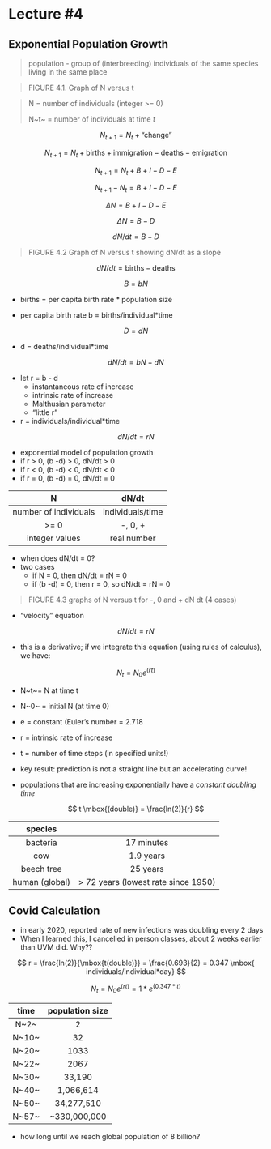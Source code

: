 # Lecture \#4

## Exponential Population Growth

> population - group of (interbreeding) individuals of the same species living in the same place

> FIGURE 4.1. Graph of N versus t

> N = number of individuals (integer >= 0)
>
> N~t~ = number of individuals at time *t*

$$
N_{t + 1}= N_t + \mbox{“change”} 
$$

$$
N_{t + 1} = N_t + \mbox{births} + \mbox{immigration} - \mbox{deaths} - \mbox{emigration} 
$$

$$
N_{t + 1} = N_t + B + I - D - E
$$

$$
N_{t + 1} - N_t = B + I - D - E
$$

$$
\Delta N = B + I - D - E
$$

$$
\Delta N = B - D
$$

$$
dN/dt = B - D
$$

> FIGURE 4.2 Graph of N versus t showing dN/dt as a slope


$$
dN/dt = \mbox{births} - \mbox{deaths}
$$

$$
B = bN
$$

-  births = per capita birth rate * population size

- per capita birth rate b = births/individual*time


$$
D = dN
$$
- d = deaths/individual*time

$$
dN/dt = bN - dN
$$

- let r = b - d
  - instantaneous rate of increase
  - intrinsic rate of increase
  - Malthusian parameter
  - “little r”
- r = individuals/individual*time

$$
dN/dt = rN
$$

- exponential model of population growth
- if r > 0, (b -d) > 0, dN/dt > 0
- if r < 0, (b -d) < 0, dN/dt < 0
- if r = 0, (b -d) = 0, dN/dt = 0

|           N           |      dN/dt       |
| :-------------------: | :--------------: |
| number of individuals | individuals/time |
|         >= 0          |     -, 0, +      |
|    integer values     |   real number    |

- when does dN/dt = 0?
- two cases
  - if N = 0, then dN/dt = rN = 0
  - if (b -d) = 0, then r = 0, so dN/dt = rN = 0

> FIGURE 4.3 graphs of N versus t for -, 0 and + dN dt (4 cases)

- “velocity” equation

$$
dN/dt = rN
$$

- this is a derivative; if we integrate this equation (using rules of calculus), we have:

$$
N_t = N_0e^{(rt)}
$$

- N~t~= N at time t
- N~0~ = initial N (at time 0)
- e = constant (Euler’s number = 2.718
- r = intrinsic rate of increase
- t = number of time steps (in specified units!)

- key result: prediction is not a straight line but an accelerating curve!

- populations that are increasing exponentially have a *constant doubling time*

$$
t \mbox{(double)} = \frac{ln(2)}{r}
$$

|    species     |                                     |
| :------------: | :---------------------------------: |
|    bacteria    |             17 minutes              |
|      cow       |              1.9 years              |
|   beech tree   |              25 years               |
| human (global) | > 72 years (lowest rate since 1950) |

## Covid Calculation

- in early 2020, reported rate of new infections was doubling every 2 days
- When I learned this, I cancelled in person classes, about 2 weeks earlier than UVM did. Why??

$$
r = \frac{ln(2)}{\mbox{t(double)}} = \frac{0.693}{2} = 0.347  \mbox{ individuals/individual*day}
$$

$$
N_t = N_0e^{(rt)} = 1*e^{(0.347*t)}
$$

| time  | population size |
| :---: | :-------------: |
| N~2~  |        2        |
| N~10~ |       32        |
| N~20~ |      1033       |
| N~22~ |      2067       |
| N~30~ |     33,190      |
| N~40~ |    1,066,614    |
| N~50~ |   34,277,510    |
| N~57~ |  ~330,000,000   |

- how long until we reach global population of 8 billion?

